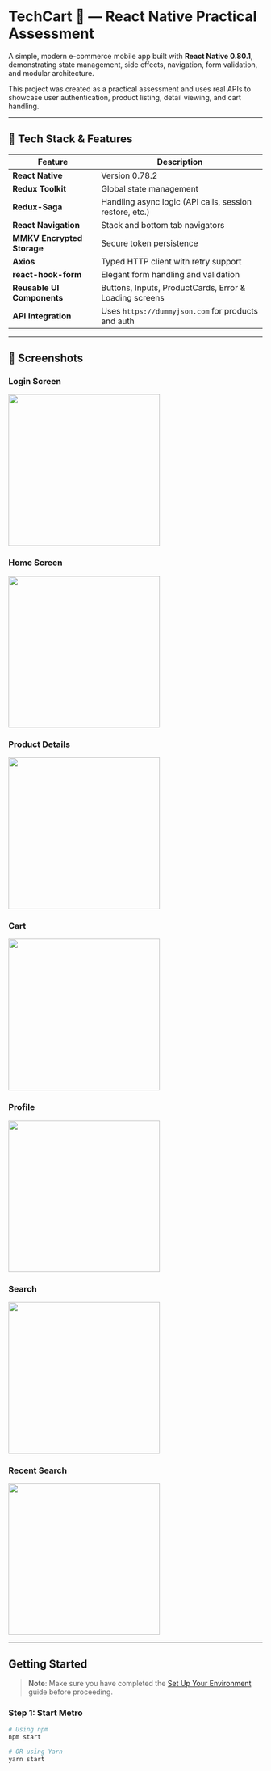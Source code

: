 # TechCart 🛒 — React Native Practical Assessment

A simple, modern e-commerce mobile app built with **React Native 0.80.1**, demonstrating state management, side effects, navigation, form validation, and modular architecture.

This project was created as a practical assessment and uses real APIs to showcase user authentication, product listing, detail viewing, and cart handling.

---

## 🔧 Tech Stack & Features

| Feature         | Description |
|----------------|-------------|
| **React Native** | Version 0.78.2 |
| **Redux Toolkit** | Global state management |
| **Redux-Saga** | Handling async logic (API calls, session restore, etc.) |
| **React Navigation** | Stack and bottom tab navigators |
| **MMKV Encrypted Storage** | Secure token persistence |
| **Axios** | Typed HTTP client with retry support |
| **react-hook-form** | Elegant form handling and validation |
| **Reusable UI Components** | Buttons, Inputs, ProductCards, Error & Loading screens |
| **API Integration** | Uses `https://dummyjson.com` for products and auth |

---

## 📱 Screenshots

### Login Screen
<img src="./screenshots/login.png" width="300" />

### Home Screen
<img src="./screenshots/home.png" width="300" />

### Product Details
<img src="./screenshots/productDetail.png" width="300" />

### Cart 
<img src="./screenshots/cart.png" width="300" />

### Profile 
<img src="./screenshots/profile.png" width="300" />

### Search 
<img src="./screenshots/search.png" width="300" />

### Recent Search 
<img src="./screenshots/recentSearch.png" width="300" />

---

## Getting Started

> **Note**: Make sure you have completed the [Set Up Your Environment](https://reactnative.dev/docs/set-up-your-environment) guide before proceeding.

### Step 1: Start Metro

```sh
# Using npm
npm start

# OR using Yarn
yarn start
